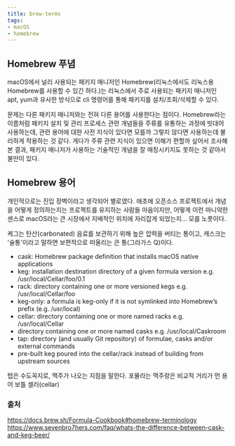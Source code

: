 ```yaml
---
title: brew-terms
tags:
- macOS
- homebrew
---
```

## Homebrew 푸념
macOS에서 널리 사용되는 패키지 매니저인 Homebrew(리눅스에서도 리눅스용 Homebrew를 사용할 수 있긴 하다.)는 리눅스에서 주로 사용되는 패키지 매니저인 apt, yum과 유사한 방식으로 cli 명령어를 통해 패키지를 설치/조회/삭제할 수 있다.

문제는 다른 패키지 매니저와는 전혀 다른 용어를 사용한다는 점이다.
Homebrew라는 이름처럼 패키지 설치 및 관리 프로세스 관련 개념들을 주류를 유통하는 과정에 빗대어 사용하는데, 관련 용어에 대한 사전 지식이 있다면 모를까 그렇지 않다면 사용하는데 불리하게 작용하는 것 같다.
게다가 주류 관련 지식이 있으면 이해가 편할까 싶어서 조사해본 결과, 패키지 매니저가 사용하는 기술적인 개념을 잘 매칭시키지도 못하는 것 같아서 불만이 있다.

## Homebrew 용어
개인적으로는 진입 장벽이라고 생각되어 별로였다. 
애초에 오픈소스 프로젝트에서 개념을 어떻게 정의하는지는 프로젝트를 유지하는 사람들 마음이지만, 어떻게 이런 마니악한 센스로 macOS라는 큰 시장에서 지배적인 위치에 자리잡게 되었는지... 모를 노릇이다. 

케그는 탄산(carbonated) 음료를 보관하기 위해 높은 압력을 버티는 통이고, 캐스크는 '술통'이라고 말하면 보편적으로 떠올리는 큰 통(그라가스 Q)이다. 

- cask: Homebrew package definition that installs macOS native applications
- keg: installation destination directory of a given formula version e.g. /usr/local/Cellar/foo/0.1
- rack: directory containing one or more versioned kegs e.g. /usr/local/Cellar/foo
- keg-only: a formula is keg-only if it is not symlinked into Homebrew’s prefix (e.g. /usr/local)
- cellar: directory containing one or more named racks e.g. /usr/local/Cellar
- directory containing one or more named casks e.g. /usr/local/Caskroom
- tap: directory (and usually Git repository) of formulae, casks and/or external commands
- pre-built keg poured into the cellar/rack instead of building from upstream sources

탭은 수도꼭지로, 맥주가 나오는 지점을 말한다.
포뮬라는 맥주랑은 비교적 거리가 먼 용어
보틀
셀러(cellar)

### 출처
https://docs.brew.sh/Formula-Cookbook#homebrew-terminology
https://www.sevenbro7hers.com/faq/whats-the-difference-between-cask-and-keg-beer/
